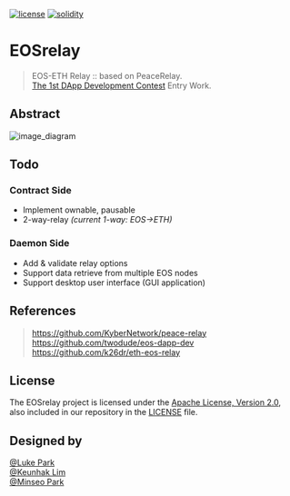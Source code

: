 [![license](https://img.shields.io/badge/license-Apache%202.0-blue.svg)](https://opensource.org/licenses/Apache-2.0)
[![solidity](https://img.shields.io/badge/solidity-0.4.21-brown.svg)](https://img.shields.io/badge/solidity-0.4.21-brown.svg)   

# EOSrelay
> EOS-ETH Relay :: based on PeaceRelay.  
> [The 1st DApp Development Contest](https://medium.com/eosys/the-1st-dapp-contest-d2b714a90adc) Entry Work.

## Abstract
![image_diagram](https://github.com/twodude/EOSrelay/blob/master/images/diagram.png)

## Todo
### Contract Side
* Implement ownable, pausable
* 2-way-relay
*(current 1-way: EOS->ETH)*

### Daemon Side
* Add & validate relay options
* Support data retrieve from multiple EOS nodes
* Support desktop user interface (GUI application) 

## References
> https://github.com/KyberNetwork/peace-relay   
> https://github.com/twodude/eos-dapp-dev   
> https://github.com/k26dr/eth-eos-relay   

## License
The EOSrelay project is licensed under the [Apache License, Version 2.0](https://opensource.org/licenses/Apache-2.0), also included in our repository in the [LICENSE](https://github.com/twodude/EOSrelay) file.

## Designed by
[@Luke Park](https://github.com/twodude)   
[@Keunhak Lim](https://github.com/limkeunhak)   
[@Minseo Park](https://github.com/finchparker)   
